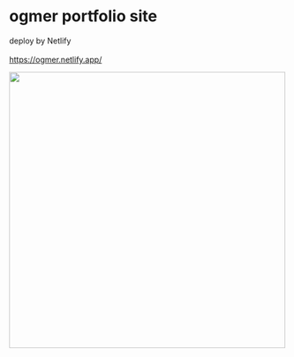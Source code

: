 
# ogmer portfolio site

deploy by Netlify<br><br>
https://ogmer.netlify.app/

<img src="https://user-images.githubusercontent.com/52206772/184557935-ab5908ef-44b5-418d-b25c-d7f75e43c77f.gif" width="500">
